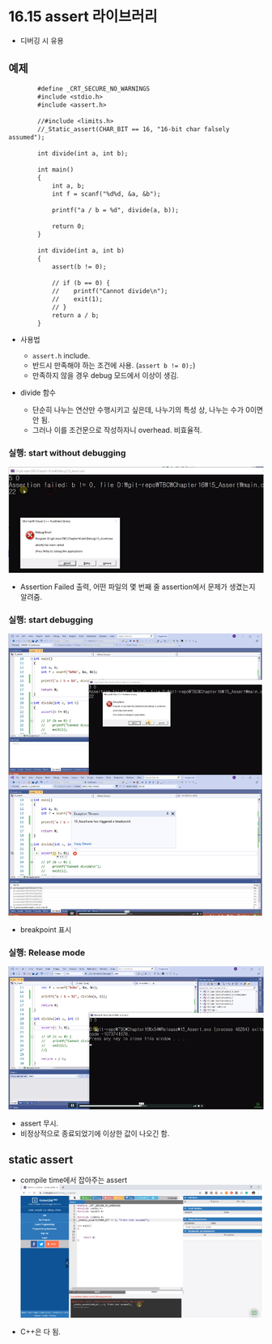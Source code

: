 # 16.15 assert 라이브러리
* 디버깅 시 유용
## 예제

			#define _CRT_SECURE_NO_WARNINGS
			#include <stdio.h>
			#include <assert.h>

			//#include <limits.h>
			//_Static_assert(CHAR_BIT == 16, "16-bit char falsely assumed");

			int divide(int a, int b);

			int main()
			{
				int a, b;
				int f = scanf("%d%d, &a, &b");

				printf("a / b = %d", divide(a, b));

				return 0;
			}

			int divide(int a, int b)
			{
				assert(b != 0);

				// if (b == 0) {
				//	  printf("Cannot divide\n");
				//	  exit(1);
				// }
				return a / b;
			}

* 사용법
    - `assert.h` include.
    - 반드시 만족해야 하는 조건에 사용. (`assert b != 0);`)
    - 만족하지 않을 경우 debug 모드에서 이상이 생김.

* divide 함수
    - 단순히 나누는 연산만 수행시키고 싶은데, 나누기의 특성 상, 나누는 수가 0이면 안 됨.
    - 그러나 이를 조건문으로 작성하자니 overhead. 비효율적.

### 실행: start without debugging
![](../images/chapter16/lib7.png)

* Assertion Failed 출력, 어떤 파일의 몇 번째 줄 assertion에서 문제가 생겼는지 알려줌.

### 실행: start debugging
![](../images/chapter16/lib8.png)

* breakpoint 표시

### 실행: Release mode
![](../images/chapter16/lib9.png)

* assert 무시.
* 비정상적으로 종료되었기에 이상한 값이 나오긴 함.

## static assert
* compile time에서 잡아주는 assert
![](../images/chapter16/lib10.png)

* C++은 다 됨.